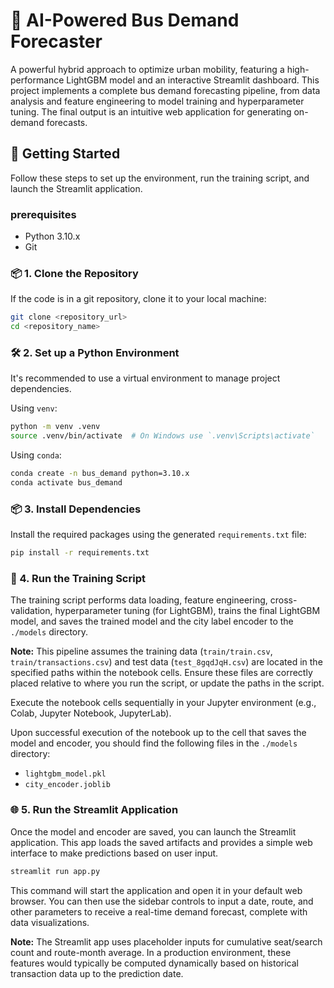 # 🚌 AI-Powered Bus Demand Forecaster

A powerful hybrid approach to optimize urban mobility, featuring a high-performance LightGBM model and an interactive Streamlit dashboard.
This project implements a complete bus demand forecasting pipeline, from data analysis and feature engineering to model training and hyperparameter tuning. The final output is an intuitive web application for generating on-demand forecasts.

## 🚀 Getting Started

Follow these steps to set up the environment, run the training script, and launch the Streamlit application.

###  prerequisites

- Python 3.10.x
- Git

### 📦 1. Clone the Repository

If the code is in a git repository, clone it to your local machine:
```bash
git clone <repository_url>
cd <repository_name>
```

### 🛠️ 2. Set up a Python Environment

It's recommended to use a virtual environment to manage project dependencies.

Using `venv`:
```bash
python -m venv .venv
source .venv/bin/activate  # On Windows use `.venv\Scripts\activate`
```

Using `conda`:
```bash
conda create -n bus_demand python=3.10.x
conda activate bus_demand
```

### 📦 3. Install Dependencies

Install the required packages using the generated `requirements.txt` file:
```bash
pip install -r requirements.txt
```

### 🧠 4. Run the Training Script

The training script performs data loading, feature engineering, cross-validation, hyperparameter tuning (for LightGBM), trains the final LightGBM model, and saves the trained model and the city label encoder to the `./models` directory.

**Note:** This pipeline assumes the training data (`train/train.csv`, `train/transactions.csv`) and test data (`test_8gqdJqH.csv`) are located in the specified paths within the notebook cells. Ensure these files are correctly placed relative to where you run the script, or update the paths in the script.

Execute the notebook cells sequentially in your Jupyter environment (e.g., Colab, Jupyter Notebook, JupyterLab).

Upon successful execution of the notebook up to the cell that saves the model and encoder, you should find the following files in the `./models` directory:

- `lightgbm_model.pkl`
- `city_encoder.joblib`

### 🌐 5. Run the Streamlit Application

Once the model and encoder are saved, you can launch the Streamlit application. This app loads the saved artifacts and provides a simple web interface to make predictions based on user input.
```bash
streamlit run app.py
```

This command will start the application and open it in your default web browser. You can then use the sidebar controls to input a date, route, and other parameters to receive a real-time demand forecast, complete with data visualizations.

**Note:** The Streamlit app uses placeholder inputs for cumulative seat/search count and route-month average. In a production environment, these features would typically be computed dynamically based on historical transaction data up to the prediction date.
